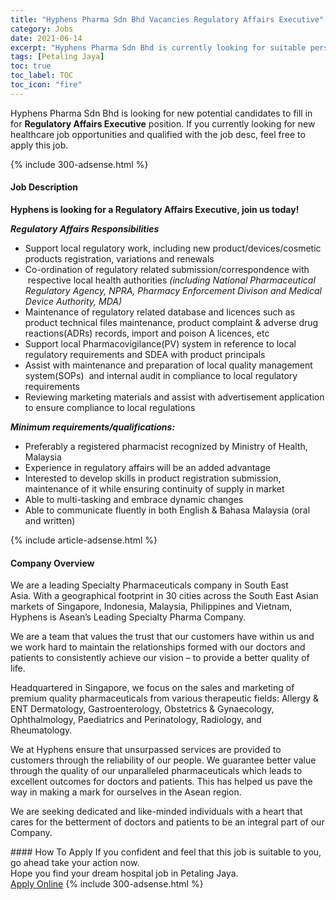 ```yaml
---
title: "Hyphens Pharma Sdn Bhd Vacancies Regulatory Affairs Executive" 
category: Jobs 
date: 2021-06-14 
excerpt: "Hyphens Pharma Sdn Bhd is currently looking for suitable person to fill in the Regulatory Affairs Executive which positioned at Petaling Jaya" 
tags: [Petaling Jaya] 
toc: true 
toc_label: TOC 
toc_icon: "fire" 
--- 
```


<p>Hyphens Pharma Sdn Bhd is looking for new potential candidates to fill in for <b>Regulatory Affairs Executive</b> position. If you currently looking for new healthcare job opportunities and qualified with the job desc, feel free to apply this job.
</p>{% include 300-adsense.html %} 
<div><div><h4>Job Description</h4></div><div><div><span><div><p><strong>Hyphens is looking for a Regulatory Affairs Executive, join us today!</strong></p><p><strong><em>Regulatory Affairs Responsibilities</em></strong></p><ul><li>Support local regulatory work, including new product/devices/cosmetic products registration, variations and renewals</li><li>Co-ordination of regulatory related submission/correspondence with &#160;respective local health authorities <em>(including National Pharmaceutical Regulatory Agency, NPRA, Pharmacy Enforcement Divison and Medical Device Authority, MDA)</em></li><li>Maintenance of regulatory related database and licences such as product technical files maintenance, product complaint &amp; adverse drug reactions(ADRs) records, import and poison A licences, etc</li><li>Support local Pharmacovigilance(PV) system in reference to local regulatory requirements and SDEA with product principals</li><li>Assist with maintenance and preparation of local quality management system(SOPs) &#160;and internal audit in compliance to local regulatory requirements</li><li>Reviewing marketing materials and assist with advertisement application to ensure compliance to local regulations</li></ul><p><strong><em>Minimum requirements/qualifications:</em></strong></p><ul><li>Preferably a registered pharmacist recognized by Ministry of Health, Malaysia</li><li>Experience in regulatory affairs will be an added advantage &#160;</li><li>Interested to develop skills in product registration submission, maintenance of it while ensuring continuity of supply in market</li><li>Able to multi-tasking and embrace dynamic changes&#160;</li><li>Able to communicate fluently in both English &amp; Bahasa Malaysia (oral and written)</li></ul></div></span></div></div></div> 
{% include article-adsense.html %} 
<div><div><h4>Company Overview</h4></div><div><div><span><div><p>We are a leading Specialty Pharmaceuticals company in South East Asia.&#160;With a geographical footprint in 30 cities across the South East Asian markets of Singapore, Indonesia, Malaysia, Philippines and Vietnam, Hyphens is Asean&#8217;s Leading Specialty Pharma Company.</p><p>We are a team that values the trust that our customers have within us and we work hard to maintain the relationships formed with our doctors and patients to consistently achieve our vision &#8211; to provide a better quality of life.</p><p>Headquartered in Singapore, we focus on the sales and marketing of premium quality pharmaceuticals from various therapeutic fields: Allergy &amp; ENT Dermatology, Gastroenterology, Obstetrics &amp; Gynaecology, Ophthalmology, Paediatrics and Perinatology, Radiology, and Rheumatology.</p><p>We at Hyphens ensure that unsurpassed services are provided to customers through the reliability of our people. We guarantee better value through the quality of our unparalleled pharmaceuticals which leads to excellent outcomes for doctors and patients. This has helped us pave the way in making a mark for ourselves in the Asean region.</p><p>We are seeking dedicated and like-minded individuals with a heart that cares for the betterment of doctors and patients to be an integral part of our Company.</p></div></span></div></div></div> 
#### How To Apply 
If you confident and feel that this job is suitable to you, go ahead take your action now. <br/> 
Hope you find your dream hospital job in Petaling Jaya. <br/> 
<a href="https://www.jobstreet.com.my/en/job/regulatory-affairs-executive-4590199?jobId=jobstreet-my-job-4590199" class="btn btn--warning" target="_blank" rel="nofollow noopenner">Apply Online</a> 
{% include 300-adsense.html %} 